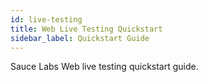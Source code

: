 ```yaml
---
id: live-testing
title: Web Live Testing Quickstart
sidebar_label: Quickstart Guide
---
```


Sauce Labs Web live testing quickstart guide.